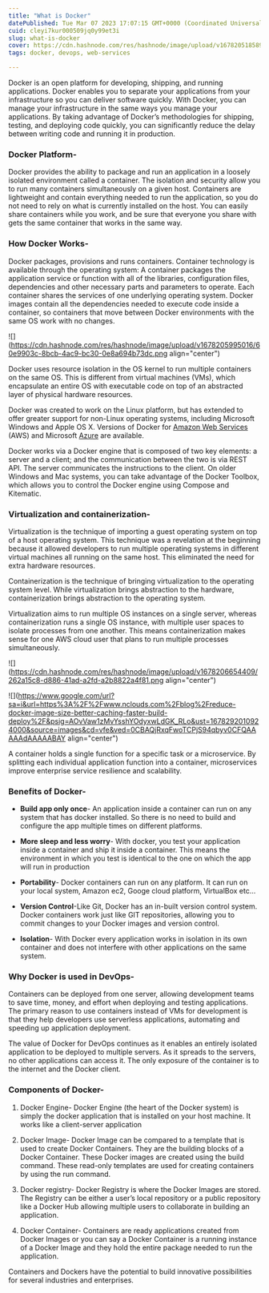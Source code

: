 ```yaml
---
title: "What is Docker"
datePublished: Tue Mar 07 2023 17:07:15 GMT+0000 (Coordinated Universal Time)
cuid: cleyi7kur000509jq0y99et3i
slug: what-is-docker
cover: https://cdn.hashnode.com/res/hashnode/image/upload/v1678205185896/8e06f412-0982-409b-a77c-2d417d92468a.webp
tags: docker, devops, web-services

---
```


Docker is an open platform for developing, shipping, and running applications. Docker enables you to separate your applications from your infrastructure so you can deliver software quickly. With Docker, you can manage your infrastructure in the same ways you manage your applications. By taking advantage of Docker’s methodologies for shipping, testing, and deploying code quickly, you can significantly reduce the delay between writing code and running it in production.

### **Docker Platform-**

Docker provides the ability to package and run an application in a loosely isolated environment called a container. The isolation and security allow you to run many containers simultaneously on a given host. Containers are lightweight and contain everything needed to run the application, so you do not need to rely on what is currently installed on the host. You can easily share containers while you work, and be sure that everyone you share with gets the same container that works in the same way.

### **How Docker Works**\-

Docker packages, provisions and runs containers. Container technology is available through the operating system: A container packages the application service or function with all of the libraries, configuration files, dependencies and other necessary parts and parameters to operate. Each container shares the services of one underlying operating system. Docker images contain all the dependencies needed to execute code inside a container, so containers that move between Docker environments with the same OS work with no changes.

![](https://cdn.hashnode.com/res/hashnode/image/upload/v1678205995016/60e9903c-8bcb-4ac9-bc30-0e8a694b73dc.png align="center")

Docker uses resource isolation in the OS kernel to run multiple containers on the same OS. This is different from virtual machines (VMs), which encapsulate an entire OS with executable code on top of an abstracted layer of physical hardware resources.

Docker was created to work on the Linux platform, but has extended to offer greater support for non-Linux operating systems, including Microsoft Windows and Apple OS X. Versions of Docker for [Amazon Web Services](https://searchaws.techtarget.com/definition/Amazon-Web-Services) (AWS) and Microsoft [Azure](https://www.techtarget.com/searchcloudcomputing/definition/Windows-Azure) are available.

Docker works via a Docker engine that is composed of two key elements: a server and a client; and the communication between the two is via REST API. The server communicates the instructions to the client. On older Windows and Mac systems, you can take advantage of the Docker Toolbox, which allows you to control the Docker engine using Compose and Kitematic.

### **Virtualization and containerization-**

Virtualization is the technique of importing a guest operating system on top of a host operating system. This technique was a revelation at the beginning because it allowed developers to run multiple operating systems in different virtual machines all running on the same host. This eliminated the need for extra hardware resources.

Containerization is the technique of bringing virtualization to the operating system level. While virtualization brings abstraction to the hardware, containerization brings abstraction to the operating system.

Virtualization aims to run multiple OS instances on a single server, whereas containerization runs a single OS instance, with multiple user spaces to isolate processes from one another. This means containerization makes sense for one AWS cloud user that plans to run multiple processes simultaneously.

![](https://cdn.hashnode.com/res/hashnode/image/upload/v1678206654409/262a15c8-d886-41ad-a2fd-a2b8822a4f81.png align="center")

![](https://www.google.com/url?sa=i&url=https%3A%2F%2Fwww.nclouds.com%2Fblog%2Freduce-docker-image-size-better-caching-faster-build-deploy%2F&psig=AOvVaw1zMvYsshYOdyxwLdGK_RLo&ust=1678292010924000&source=images&cd=vfe&ved=0CBAQjRxqFwoTCPjS94qbyv0CFQAAAAAdAAAAABAY align="center")

A container holds a single function for a specific task or a microservice. By splitting each individual application function into a container, microservices improve enterprise service resilience and scalability.

### **Benefits of Docker-**

* **Build app only once**\- An application inside a container can run on any system that has docker installed. So there is no need to build and configure the app multiple times on different platforms.
    
* **More sleep and less worry**\- With docker, you test your application inside a container and ship it inside a container. This means the environment in which you test is identical to the one on which the app will run in production
    
* **Portability**\- Docker containers can run on any platform. It can run on your local system, Amazon ec2, Googe cloud platform, VirtualBox etc...
    
* **Version Control**\-Like Git, Docker has an in-built version control system. Docker containers work just like GIT repositories, allowing you to commit changes to your Docker images and version control.
    
* **Isolation**\- With Docker every application works in isolation in its own container and does not interfere with other applications on the same system.
    

### **Why Docker is used in DevOps-**

Containers can be deployed from one server, allowing development teams to save time, money, and effort when deploying and testing applications. The primary reason to use containers instead of VMs for development is that they help developers use serverless applications, automating and speeding up application deployment.

The value of Docker for DevOps continues as it enables an entirely isolated application to be deployed to multiple servers. As it spreads to the servers, no other applications can access it. The only exposure of the container is to the internet and the Docker client.

### **Components of Docker**\-

1. Docker Engine- Docker Engine (the heart of the Docker system) is simply the docker application that is installed on your host machine. It works like a client-server application
    
2. Docker Image- Docker Image can be compared to a template that is used to create Docker Containers. They are the building blocks of a Docker Container. These Docker images are created using the build command. These read-only templates are used for creating containers by using the run command.
    
3. Docker registry- Docker Registry is where the Docker Images are stored. The Registry can be either a user’s local repository or a public repository like a Docker Hub allowing multiple users to collaborate in building an application.
    
4. Docker Container- Containers are ready applications created from Docker Images or you can say a Docker Container is a running instance of a Docker Image and they hold the entire package needed to run the application.
    

Containers and Dockers have the potential to build innovative possibilities for several industries and enterprises.